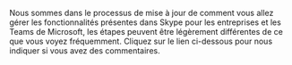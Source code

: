Nous sommes dans le processus de mise à jour de comment vous allez gérer les fonctionnalités présentes dans Skype pour les entreprises et les Teams de Microsoft, les étapes peuvent être légèrement différentes de ce que vous voyez fréquemment. Cliquez sur le lien ci-dessous pour nous indiquer si vous avez des commentaires.